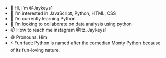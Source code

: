 - 👋 Hi, I’m @Jaykeys1
- 👀 I’m interested in JavaScript, Python, HTML, CSS
- 🌱 I’m currently learning Python
- 💞️ I’m looking to collaborate on data analysis using python
- 📫 How to reach me instagram @Itz_Jaykeys1
- 😄 Pronouns: Him
- ⚡ Fun fact: Python is named after the comedian Monty Python because of its fun-loving nature.

<!---
Jaykeys1/Jaykeys1 is a ✨ special ✨ repository because its `README.md` (this file) appears on your GitHub profile.
You can click the Preview link to take a look at your changes.
--->
